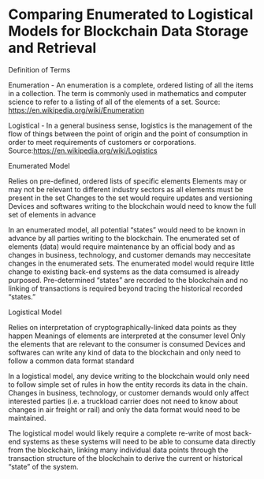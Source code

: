 # Comparing Enumerated to Logistical Models for Blockchain Data Storage and Retrieval


Definition of Terms

Enumeration - An enumeration is a complete, ordered listing of all the items in a collection. The term is commonly used in mathematics and computer science to refer to a listing of all of the elements of a set. Source: https://en.wikipedia.org/wiki/Enumeration

Logistical - In a general business sense, logistics is the management of the flow of things between the point of origin and the point of consumption in order to meet requirements of customers or corporations. Source:https://en.wikipedia.org/wiki/Logistics

Enumerated Model

Relies on pre-defined, ordered lists of specific elements
Elements may or may not be relevant to different industry sectors as all elements must be present in the set
Changes to the set would require updates and versioning
Devices and softwares writing to the blockchain would need to know the full set of elements in advance

In an enumerated model, all potential “states” would need to be known in advance by all parties writing to the blockchain. The enumerated set of elements (data) would require maintenance by an official body and as changes in business, technology, and customer demands may neccesitate changes in the enumerated sets. The enumerated model would require little change to existing back-end systems as the data comsumed is already purposed. Pre-determined “states” are recorded to the blockchain and no linking of transactions is required beyond tracing the historical recorded “states.”

Logistical Model

Relies on interpretation of cryptographically-linked data points as they happen
Meanings of elements are interpreted at the consumer level
Only the elements that are relevant to the consumer is consumed
Devices and softwares can write any kind of data to the blockchain and only need to follow a common data format standard

In a logistical model, any device writing to the blockchain would only need to follow simple set of rules in how the entity records its data in the chain. Changes in business, technology, or customer demands would only affect interested parties (i.e. a truckload carrier does not need to know about changes in air freight or rail) and only the data format would need to be maintained. 

The logistical model would likely require a complete re-write of most back-end systems as these systems will need to be able to consume data directly from the blockchain, linking many individual data points through the transaction structure of the blockchain to derive the current or historical “state” of the system.


